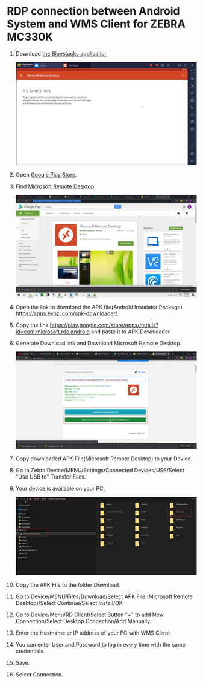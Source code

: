 # RDP connection between Android System and WMS Client for ZEBRA MC330K

1. Download [the Bluestacks application](https://www.wikihow.com/Download-Application-from-Google-Play-to-PC)

    ![Bluestacks](./media/bluestacks.png)

2. Open [Google Play Store](https://play.google.com/store).

3. Find [Microsoft Remote Desktop](https://play.google.com/store/apps/details?id=com.microsoft.rdc.android).

    ![Microsoft](./media/play_microsft.png)

4. Open the link to download the APK file(Android Instalator Package) https://apps.evozi.com/apk-downloader/.

5. Copy the link https://play.google.com/store/apps/details?id=com.microsoft.rdc.android and paste it to APK Downloader

6. Generate Download link and Download Microsoft Remote Desktop.

    ![Package](./media/microsoft-package.png)

7. Copy downloaded APK File(Microsoft Remote Desktop) to your Device.

8. Go to Zebra Device/MENU/Settings/Connected Devices/USB/Select "Use USB to" Transfer Files.

9. Your device is available on your PC.

    ![Download](./media/microsoft-download.png)

10. Copy the APK File to the folder Download.

11. Go to Device/MENU/Files/Download/Select APK File (Microsoft Remote Desktop)/Select Continue/Select Install/OK

12. Go to Device/Menu/RD Client/Select Button "+" to add New Connection/Select Desktop Connection/Add Manually.

13. Enter the Hostname or IP address of your PC with WMS Client

14. You can enter User and Password to log in every time with the same credentials.

15. Save.

16. Select Connection.
